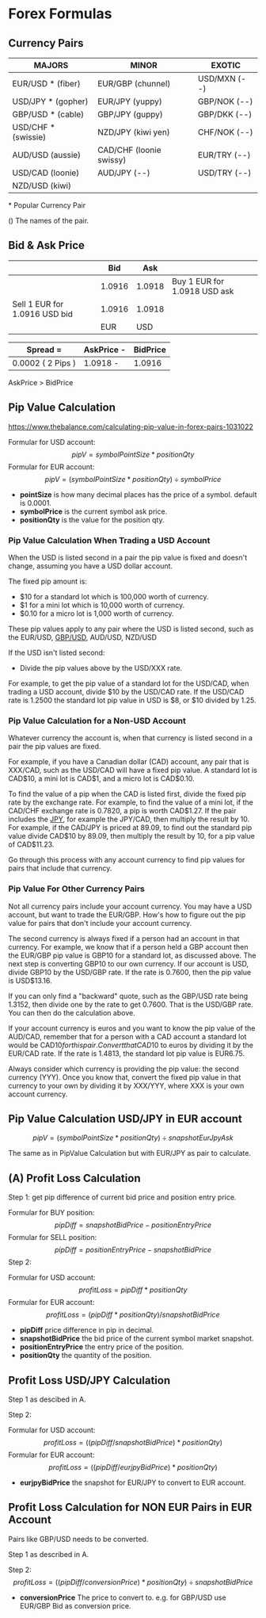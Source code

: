 # Forex Formulas

## Currency Pairs

| MAJORS              | MINOR                   | EXOTIC       |
| ------------------- | ----------------------- | ------------ |
| EUR/USD * (fiber)   | EUR/GBP (chunnel)       | USD/MXN (--) |
| USD/JPY * (gopher)  | EUR/JPY (yuppy)         | GBP/NOK (--) |
| GBP/USD * (cable)   | GBP/JPY (guppy)         | GBP/DKK (--) |
| USD/CHF * (swissie) | NZD/JPY (kiwi yen)      | CHF/NOK (--) |
| AUD/USD (aussie)    | CAD/CHF (loonie swissy) | EUR/TRY (--) |
| USD/CAD (loonie)    | AUD/JPY (--)            | USD/TRY (--) |
| NZD/USD (kiwi)      |                         |              |

\* Popular Currency Pair

() The names of the pair.



## Bid & Ask Price

|                               | Bid    | Ask    |                              |
| ----------------------------- | ------ | ------ | ---------------------------- |
|                               | 1.0916 | 1.0918 | Buy 1 EUR for 1.0918 USD ask |
| Sell 1 EUR for 1.0916 USD bid | 1.0916 | 1.0918 |                              |
|                               | EUR    | USD    |                              |

| Spread =          | AskPrice - | BidPrice |
| ----------------- | ---------- | -------- |
| 0.0002 ( 2 Pips ) | 1.0918 -   | 1.0916   |

AskPrice > BidPrice



## Pip Value Calculation

https://www.thebalance.com/calculating-pip-value-in-forex-pairs-1031022

Formular for USD account:
$$
pipV = symbolPointSize * positionQty
$$
Formular for EUR account:
$$
pipV = ( symbolPointSize * positionQty ) \div symbolPrice
$$


- **pointSize** is how many decimal places has the price of a symbol. default is 0.0001.
- **symbolPrice** is the current symbol ask price.
- **positionQty** is the value for the position qty.



### Pip Value Calculation When Trading a USD Account

When the USD is listed second in a pair the pip value is fixed and doesn't change, assuming you have a USD dollar account.

The fixed pip amount is:

- $10 for a standard lot which is 100,000 worth of currency.
- $1 for a mini lot which is 10,000 worth of currency.
- $0.10 for a micro lot is 1,000 worth of currency.

These pip values apply to any pair where the USD is listed second, such as the EUR/USD, [GBP/USD](https://www.thebalance.com/best-time-to-day-trade-the-gbp-usd-forex-pair-1031020), AUD/USD, NZD/USD

If the USD isn't listed second:

- Divide the pip values above by the USD/XXX rate. 

For example, to get the pip value of a standard lot for the USD/CAD, when trading a USD account, divide \$10 by the USD/CAD rate. If the USD/CAD rate is 1.2500 the standard lot pip value in USD is \$8, or \$10 divided by 1.25.



### Pip Value Calculation for a Non-USD Account

Whatever currency the account is, when that currency is listed second in a pair the pip values are fixed. 

For example, if you have a Canadian dollar (CAD) account, any pair that is XXX/CAD, such as the USD/CAD will have a fixed pip value. A standard lot is CAD\$10, a mini lot is CAD\$1, and a micro lot is CAD\$0.10.

To find the value of a pip when the CAD is listed first, divide the fixed pip rate by the exchange rate. For example, to find the value of a mini lot, if the CAD/CHF exchange rate is 0.7820, a pip is worth CAD$1.27.
If the pair includes the [JPY](https://www.thebalance.com/best-time-to-day-trade-the-usd-jpy-forex-pair-1031021), for example the JPY/CAD, then multiply the result by 10. For example, if the CAD/JPY is priced at 89.09, to find out the standard pip value divide CAD\$10 by 89.09, then multiply the result by 10, for a pip value of CAD\$11.23.

Go through this process with any account currency to find pip values for pairs that include that currency.



### Pip Value For Other Currency Pairs

Not all currency pairs include your account currency. You may have a USD account, but want to trade the EUR/GBP. How's how to figure out the pip value for pairs that don't include your account currency. 

The second currency is always fixed if a person had an account in that currency. For example, we know that if a person held a GBP account then the EUR/GBP pip value is GBP10 for a standard lot, as discussed above. The next step is converting GBP10 to our own currency. If our account is USD, divide GBP10 by the USD/GBP rate. If the rate is 0.7600, then the pip value is USD$13.16.

If you can only find a "backward" quote, such as the GBP/USD rate being 1.3152, then divide one by the rate to get 0.7600. That is the USD/GBP rate. You can then do the calculation above. 

If your account currency is euros and you want to know the pip value of the AUD/CAD, remember that for a person with a CAD account a standard lot would be CAD$10 for this pair. Convert that CAD$10 to euros by dividing it by the EUR/CAD rate. If the rate is 1.4813, the standard lot pip value is EUR6.75.

Always consider which currency is providing the pip value: the second currency (YYY). Once you know that, convert the fixed pip value in that currency to your own by dividing it by XXX/YYY, where XXX is your own account currency. 



## Pip Value Calculation USD/JPY in EUR account

$$
pipV = (symbolPointSize * positionQty ) \div snapshotEurJpyAsk
$$

The same as in PipValue Calculation but with EUR/JPY as pair to calculate.



## (A) Profit Loss Calculation

Step 1: get pip difference of current bid price and position entry price.

Formular for BUY position: 
$$
pipDiff = snapshotBidPrice - positionEntryPrice
$$
Formular for SELL position:
$$
pipDiff = positionEntryPrice - snapshotBidPrice
$$
Step 2: 

Formular for USD account:
$$
profitLoss = pipDiff * positionQty
$$
Formular for EUR account:
$$
profitLoss = ( pipDiff * positionQty ) / snapshotBidPrice
$$


- **pipDiff** price difference in pip in decimal.
- **snapshotBidPrice** the bid price of the current symbol market snapshot.
- **positionEntryPrice** the entry price of the position.
- **positionQty** the quantity of the position.



## Profit Loss USD/JPY Calculation

Step 1 as descibed in A.

Step 2: 

Formular for USD account:
$$
profitLoss = ( ( pipDiff / snapshotBidPrice ) * positionQty )
$$
Formular for EUR account:
$$
profitLoss = ( (pipDiff / eurjpyBidPrice ) * positionQty )
$$

* **eurjpyBidPrice** the snapshot for EUR/JPY to convert to EUR account.



## Profit Loss Calculation for NON EUR Pairs in EUR Account

Pairs like GBP/USD needs to be converted.

Step 1 as described in A.

Step 2:
$$
profitLoss = (( pipDiff / conversionPrice ) * positionQty ) \div snapshotBidPrice
$$

* **conversionPrice** The price to convert to. e.g. for GBP/USD use EUR/GBP Bid as conversion price.

